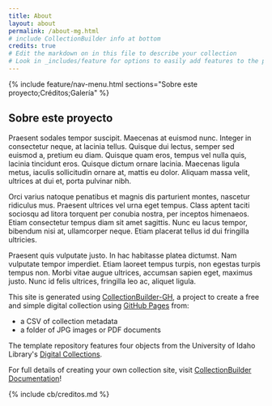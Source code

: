 ```yaml
---
title: About
layout: about
permalink: /about-mg.html
# include CollectionBuilder info at bottom
credits: true
# Edit the markdown on in this file to describe your collection
# Look in _includes/feature for options to easily add features to the page
---
```

{% include feature/nav-menu.html sections="Sobre este proyecto;Créditos;Galería" %}


## Sobre este proyecto
Praesent sodales tempor suscipit. Maecenas at euismod nunc. Integer in consectetur neque, at lacinia tellus. Quisque dui lectus, semper sed euismod a, pretium eu diam. Quisque quam eros, tempus vel nulla quis, lacinia tincidunt eros. Quisque dictum ornare lacinia. Maecenas ligula metus, iaculis sollicitudin ornare at, mattis eu dolor. Aliquam massa velit, ultrices at dui et, porta pulvinar nibh. 

Orci varius natoque penatibus et magnis dis parturient montes, nascetur ridiculus mus. Praesent ultrices vel urna eget tempus. Class aptent taciti sociosqu ad litora torquent per conubia nostra, per inceptos himenaeos. Etiam consectetur tempus diam sit amet sagittis. Nunc eu lacus tempor, bibendum nisi at, ullamcorper neque. Etiam placerat tellus id dui fringilla ultricies. 

Praesent quis vulputate justo. In hac habitasse platea dictumst. Nam vulputate tempor imperdiet. Etiam laoreet tempus turpis, non egestas turpis tempus non. Morbi vitae augue ultrices, accumsan sapien eget, maximus justo. Nunc id felis ultrices, fringilla leo ac, aliquet ligula. 


This site is generated using [CollectionBuilder-GH](https://collectionbuilding.github.io/gh/), a project to create a free and simple digital collection using [GitHub Pages](https://pages.github.com/) from: 

- a CSV of collection metadata
- a folder of JPG images or PDF documents

The template repository features four objects from the University of Idaho Library's [Digital Collections](https://www.lib.uidaho.edu/digital). 

For full details of creating your own collection site, visit [CollectionBuilder Documentation](https://collectionbuilder.github.io/cb-docs/)!

<!-- IMPORTANT!!! DELETE this comment and the include below when you are finished editing this page for your collection. The include below introduces about page features. They will show up on your collection's about page until you delete it.  -->
{% include cb/creditos.md %} 

